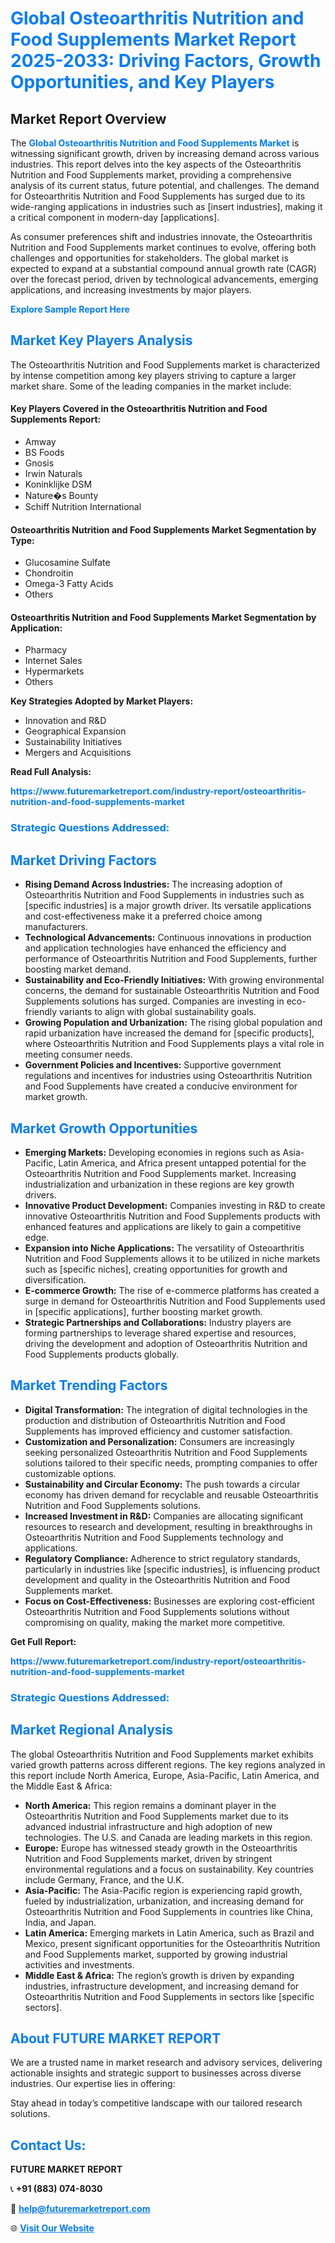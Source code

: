 <h1 style="color: #007BFF;">Global Osteoarthritis Nutrition and Food Supplements Market Report 2025-2033: Driving Factors, Growth Opportunities, and Key Players</h1>

<section id="overview">
<h2>Market Report Overview</h2>
<p>The <a href="https://www.futuremarketreport.com/industry-report/osteoarthritis-nutrition-and-food-supplements-market" style="color: #007BFF; text-decoration: none;"><strong>Global Osteoarthritis Nutrition and Food Supplements Market</strong></a> is witnessing significant growth, driven by increasing demand across various industries. This report delves into the key aspects of the Osteoarthritis Nutrition and Food Supplements market, providing a comprehensive analysis of its current status, future potential, and challenges. The demand for Osteoarthritis Nutrition and Food Supplements has surged due to its wide-ranging applications in industries such as [insert industries], making it a critical component in modern-day [applications].</p>
<p>As consumer preferences shift and industries innovate, the Osteoarthritis Nutrition and Food Supplements market continues to evolve, offering both challenges and opportunities for stakeholders. The global market is expected to expand at a substantial compound annual growth rate (CAGR) over the forecast period, driven by technological advancements, emerging applications, and increasing investments by major players.</p>
</section>

<section id="overview">
<p><a href="https://www.futuremarketreport.com/request-sample/reportId=43252" style="color: #007BFF; text-decoration: none;"><strong>Explore Sample Report Here</strong></a></p>
</section>

<section id="key-players">
<h2 style="color: #007BFF;">Market Key Players Analysis</h2>
<p>The Osteoarthritis Nutrition and Food Supplements market is characterized by intense competition among key players striving to capture a larger market share. Some of the leading companies in the market include:</p>
<h4>Key Players Covered in the Osteoarthritis Nutrition and Food Supplements Report:</h4>
<ul><li>Amway</li><li>BS Foods</li><li>Gnosis</li><li>Irwin Naturals</li><li>Koninklijke DSM</li><li>Nature�s Bounty</li><li>Schiff Nutrition International</li></ul>
<h4>Osteoarthritis Nutrition and Food Supplements Market Segmentation by Type:</h4>
<ul><li>Glucosamine Sulfate</li><li>Chondroitin</li><li>Omega-3 Fatty Acids</li><li>Others</li></ul>

<h4>Osteoarthritis Nutrition and Food Supplements Market Segmentation by Application:</h4>
<ul><li>Pharmacy</li><li>Internet Sales</li><li>Hypermarkets</li><li>Others</li></ul>
<p><strong>Key Strategies Adopted by Market Players:</strong></p>
<ul>
<li>Innovation and R&D</li>
<li>Geographical Expansion</li>
<li>Sustainability Initiatives</li>
<li>Mergers and Acquisitions</li>
</ul>
</section>

<section>
<p><strong>Read Full Analysis: </strong></p><a href="https://www.futuremarketreport.com/industry-report/osteoarthritis-nutrition-and-food-supplements-market" style="color: #007BFF; text-decoration: none;"><strong>https://www.futuremarketreport.com/industry-report/osteoarthritis-nutrition-and-food-supplements-market</strong></a>
<h3 style="color: #007BFF;">Strategic Questions Addressed:</h3>
</section>

<section id="driving-factors">
<h2 style="color: #007BFF;">Market Driving Factors</h2>
<ul>
<li><strong>Rising Demand Across Industries:</strong> The increasing adoption of Osteoarthritis Nutrition and Food Supplements in industries such as [specific industries] is a major growth driver. Its versatile applications and cost-effectiveness make it a preferred choice among manufacturers.</li>
<li><strong>Technological Advancements:</strong> Continuous innovations in production and application technologies have enhanced the efficiency and performance of Osteoarthritis Nutrition and Food Supplements, further boosting market demand.</li>
<li><strong>Sustainability and Eco-Friendly Initiatives:</strong> With growing environmental concerns, the demand for sustainable Osteoarthritis Nutrition and Food Supplements solutions has surged. Companies are investing in eco-friendly variants to align with global sustainability goals.</li>
<li><strong>Growing Population and Urbanization:</strong> The rising global population and rapid urbanization have increased the demand for [specific products], where Osteoarthritis Nutrition and Food Supplements plays a vital role in meeting consumer needs.</li>
<li><strong>Government Policies and Incentives:</strong> Supportive government regulations and incentives for industries using Osteoarthritis Nutrition and Food Supplements have created a conducive environment for market growth.</li>
</ul>
</section>

<section id="growth-opportunities">
<h2 style="color: #007BFF;">Market Growth Opportunities</h2>
<ul>
<li><strong>Emerging Markets:</strong> Developing economies in regions such as Asia-Pacific, Latin America, and Africa present untapped potential for the Osteoarthritis Nutrition and Food Supplements market. Increasing industrialization and urbanization in these regions are key growth drivers.</li>
<li><strong>Innovative Product Development:</strong> Companies investing in R&D to create innovative Osteoarthritis Nutrition and Food Supplements products with enhanced features and applications are likely to gain a competitive edge.</li>
<li><strong>Expansion into Niche Applications:</strong> The versatility of Osteoarthritis Nutrition and Food Supplements allows it to be utilized in niche markets such as [specific niches], creating opportunities for growth and diversification.</li>
<li><strong>E-commerce Growth:</strong> The rise of e-commerce platforms has created a surge in demand for Osteoarthritis Nutrition and Food Supplements used in [specific applications], further boosting market growth.</li>
<li><strong>Strategic Partnerships and Collaborations:</strong> Industry players are forming partnerships to leverage shared expertise and resources, driving the development and adoption of Osteoarthritis Nutrition and Food Supplements products globally.</li>
</ul>
</section>

<section id="trending-factors">
<h2 style="color: #007BFF;">Market Trending Factors</h2>
<ul>
<li><strong>Digital Transformation:</strong> The integration of digital technologies in the production and distribution of Osteoarthritis Nutrition and Food Supplements has improved efficiency and customer satisfaction.</li>
<li><strong>Customization and Personalization:</strong> Consumers are increasingly seeking personalized Osteoarthritis Nutrition and Food Supplements solutions tailored to their specific needs, prompting companies to offer customizable options.</li>
<li><strong>Sustainability and Circular Economy:</strong> The push towards a circular economy has driven demand for recyclable and reusable Osteoarthritis Nutrition and Food Supplements solutions.</li>
<li><strong>Increased Investment in R&D:</strong> Companies are allocating significant resources to research and development, resulting in breakthroughs in Osteoarthritis Nutrition and Food Supplements technology and applications.</li>
<li><strong>Regulatory Compliance:</strong> Adherence to strict regulatory standards, particularly in industries like [specific industries], is influencing product development and quality in the Osteoarthritis Nutrition and Food Supplements market.</li>
<li><strong>Focus on Cost-Effectiveness:</strong> Businesses are exploring cost-efficient Osteoarthritis Nutrition and Food Supplements solutions without compromising on quality, making the market more competitive.</li>
</ul>
</section>

<section>
<p><strong>Get Full Report: </strong></p><a href="https://www.futuremarketreport.com/industry-report/osteoarthritis-nutrition-and-food-supplements-market" style="color: #007BFF; text-decoration: none;"><strong>https://www.futuremarketreport.com/industry-report/osteoarthritis-nutrition-and-food-supplements-market</strong></a>
<h3 style="color: #007BFF;">Strategic Questions Addressed:</h3>
</section>


<section id="regional-analysis">
<h2 style="color: #007BFF;">Market Regional Analysis</h2>
<p>The global Osteoarthritis Nutrition and Food Supplements market exhibits varied growth patterns across different regions. The key regions analyzed in this report include North America, Europe, Asia-Pacific, Latin America, and the Middle East & Africa:</p>
<ul>
<li><strong>North America:</strong> This region remains a dominant player in the Osteoarthritis Nutrition and Food Supplements market due to its advanced industrial infrastructure and high adoption of new technologies. The U.S. and Canada are leading markets in this region.</li>
<li><strong>Europe:</strong> Europe has witnessed steady growth in the Osteoarthritis Nutrition and Food Supplements market, driven by stringent environmental regulations and a focus on sustainability. Key countries include Germany, France, and the U.K.</li>
<li><strong>Asia-Pacific:</strong> The Asia-Pacific region is experiencing rapid growth, fueled by industrialization, urbanization, and increasing demand for Osteoarthritis Nutrition and Food Supplements in countries like China, India, and Japan.</li>
<li><strong>Latin America:</strong> Emerging markets in Latin America, such as Brazil and Mexico, present significant opportunities for the Osteoarthritis Nutrition and Food Supplements market, supported by growing industrial activities and investments.</li>
<li><strong>Middle East & Africa:</strong> The region’s growth is driven by expanding industries, infrastructure development, and increasing demand for Osteoarthritis Nutrition and Food Supplements in sectors like [specific sectors].</li>
</ul>
</section>

<footer>
<h2 style="color: #007BFF;">About FUTURE MARKET REPORT</h2>
<p>We are a trusted name in market research and advisory services, delivering actionable insights and strategic support to businesses across diverse industries. Our expertise lies in offering:</p>

<p>Stay ahead in today’s competitive landscape with our tailored research solutions.</p>

<h2 style="color: #007BFF;">Contact Us:</h2>
<p><strong>FUTURE MARKET REPORT</strong></p>
<p>📞 <strong>+91 (883) 074-8030</strong></p>
<p>📧 <strong><a href="mailto:help@futuremarketreport.com" style="color: #007BFF;">help@futuremarketreport.com</a></strong></p>
<p>🌐 <strong><a href="https://www.futuremarketreport.com/" style="color: #007BFF;">Visit Our Website</a></strong></p>
</footer>